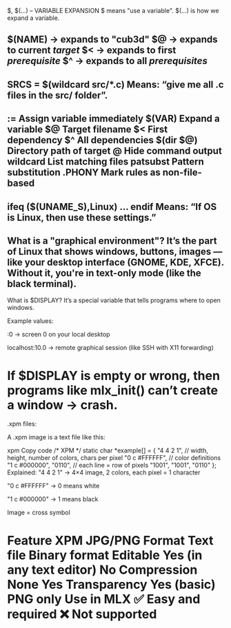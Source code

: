 $, $(...) – VARIABLE EXPANSION
$ means "use a variable".
$(...) is how we expand a variable.

$(NAME)     → expands to "cub3d"
$@          → expands to current *target*
$<          → expands to first *prerequisite*
$^          → expands to all *prerequisites*
--------------------------------
SRCS = $(wildcard src/*.c)
Means: “give me all .c files in the src/ folder”.
-------------------------------

:=	Assign variable immediately
$(VAR)	Expand a variable
$@	Target filename
$<	First dependency
$^	All dependencies
$(dir $@)	Directory path of target
@	Hide command output
wildcard	List matching files
patsubst	Pattern substitution
.PHONY	Mark rules as non-file-based
-------------------------------------
ifeq ($(UNAME_S),Linux)
    ...
endif
Means: “If OS is Linux, then use these settings.”
--------------------------------------
What is a "graphical environment"?
It’s the part of Linux that shows windows, buttons, images — like your desktop interface (GNOME, KDE, XFCE).
Without it, you're in text-only mode (like the black terminal).
-------------------------------
What is $DISPLAY?
It’s a special variable that tells programs where to open windows.

Example values:

:0 → screen 0 on your local desktop

localhost:10.0 → remote graphical session (like SSH with X11 forwarding)

If $DISPLAY is empty or wrong, then programs like mlx_init() can’t create a window → crash.
============================
.xpm files:

A .xpm image is a text file like this:

xpm
Copy code
/* XPM */
static char *example[] = {
"4 4 2 1",         // width, height, number of colors, chars per pixel
"0 c #FFFFFF",     // color definitions
"1 c #000000",
"0110",            // each line = row of pixels
"1001",
"1001",
"0110"
};
Explained:
"4 4 2 1" → 4×4 image, 2 colors, each pixel = 1 character

"0 c #FFFFFF" → 0 means white

"1 c #000000" → 1 means black

Image = cross symbol

Feature	XPM	JPG/PNG
Format	Text file	Binary format
Editable	Yes (in any text editor)	No
Compression	None	Yes
Transparency	Yes (basic)	PNG only
Use in MLX	✅ Easy and required	❌ Not supported
==========================

